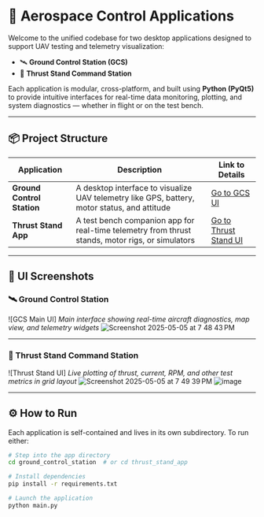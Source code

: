 # 🚀 Aerospace Control Applications

Welcome to the unified codebase for two desktop applications designed to support UAV testing and telemetry visualization:

- 🛰️ **Ground Control Station (GCS)**
- 🧪 **Thrust Stand Command Station**

Each application is modular, cross-platform, and built using **Python (PyQt5)** to provide intuitive interfaces for real-time data monitoring, plotting, and system diagnostics — whether in flight or on the test bench.

---

## 📦 Project Structure

| Application                  | Description                                                                                      | Link to Details          |
|-----------------------------|--------------------------------------------------------------------------------------------------|--------------------------|
| **Ground Control Station**  | A desktop interface to visualize UAV telemetry like GPS, battery, motor status, and attitude     | [Go to GCS UI](./ground_control_station/README.md) |
| **Thrust Stand App**        | A test bench companion app for real-time telemetry from thrust stands, motor rigs, or simulators | [Go to Thrust Stand UI](./thrust_stand_app/README.md) |

---

## 📸 UI Screenshots

### 🛰️ Ground Control Station

<!-- Replace the placeholder path with actual image file paths in your repo -->
![GCS Main UI]
*Main interface showing real-time aircraft diagnostics, map view, and telemetry widgets*
![Screenshot 2025-05-05 at 7 48 43 PM](https://github.com/user-attachments/assets/6350e691-3440-4e2b-a205-5cb243d91d09)

---

### 🧪 Thrust Stand Command Station

![Thrust Stand UI]
*Live plotting of thrust, current, RPM, and other test metrics in grid layout*
![Screenshot 2025-05-05 at 7 49 39 PM](https://github.com/user-attachments/assets/faceba7c-ed1e-4a8d-92ec-0f6271969cd5)
![image](https://github.com/user-attachments/assets/72962cb1-ec92-4f93-9a72-fdfbe3c8528a)

---

## ⚙️ How to Run

Each application is self-contained and lives in its own subdirectory. To run either:

```bash
# Step into the app directory
cd ground_control_station  # or cd thrust_stand_app

# Install dependencies
pip install -r requirements.txt

# Launch the application
python main.py
